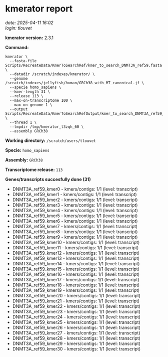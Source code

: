 # kmerator report
*date: 2025-04-11 16:02*  
*login: tlouvet*

**kmerator version:** 2.3.1

**Command:**

```
kmerator \
  --fasta-file Scripts/RecreateData/KmerToSearchRef/kmer_to_search_DNMT3A_ref59.fasta \
  --datadir /scratch/indexes/kmerator/ \
  --genome /scratch/indexes/jellyfish/human/GRCh38_with_MT_canonical.jf \
  --specie homo_sapiens \
  --kmer-length 31 \
  --release 113 \
  --max-on-transcriptome 100 \
  --max-on-genome 1 \
  --output Scripts/RecreateData/KmerToSearchRefOutput/kmer_to_search_DNMT3A_ref59_output \
  --thread 1 \
  --tmpdir /tmp/kmerator_l3zqh_60 \
  --assembly GRCh38
```

**Working directory:** `/scratch/users/tlouvet`

**Specie:** `homo_sapiens`

**Assembly:** `GRCh38`

**Transcriptome release:** `113`

**Genes/transcripts succesfully done (31)**

- DNMT3A_ref59_kmer0 - kmers/contigs: 1/1 (level: transcript)
- DNMT3A_ref59_kmer1 - kmers/contigs: 1/1 (level: transcript)
- DNMT3A_ref59_kmer2 - kmers/contigs: 1/1 (level: transcript)
- DNMT3A_ref59_kmer3 - kmers/contigs: 1/1 (level: transcript)
- DNMT3A_ref59_kmer4 - kmers/contigs: 1/1 (level: transcript)
- DNMT3A_ref59_kmer5 - kmers/contigs: 1/1 (level: transcript)
- DNMT3A_ref59_kmer6 - kmers/contigs: 1/1 (level: transcript)
- DNMT3A_ref59_kmer7 - kmers/contigs: 1/1 (level: transcript)
- DNMT3A_ref59_kmer8 - kmers/contigs: 1/1 (level: transcript)
- DNMT3A_ref59_kmer9 - kmers/contigs: 1/1 (level: transcript)
- DNMT3A_ref59_kmer10 - kmers/contigs: 1/1 (level: transcript)
- DNMT3A_ref59_kmer11 - kmers/contigs: 1/1 (level: transcript)
- DNMT3A_ref59_kmer12 - kmers/contigs: 1/1 (level: transcript)
- DNMT3A_ref59_kmer13 - kmers/contigs: 1/1 (level: transcript)
- DNMT3A_ref59_kmer14 - kmers/contigs: 1/1 (level: transcript)
- DNMT3A_ref59_kmer15 - kmers/contigs: 1/1 (level: transcript)
- DNMT3A_ref59_kmer16 - kmers/contigs: 1/1 (level: transcript)
- DNMT3A_ref59_kmer17 - kmers/contigs: 1/1 (level: transcript)
- DNMT3A_ref59_kmer18 - kmers/contigs: 1/1 (level: transcript)
- DNMT3A_ref59_kmer19 - kmers/contigs: 1/1 (level: transcript)
- DNMT3A_ref59_kmer20 - kmers/contigs: 1/1 (level: transcript)
- DNMT3A_ref59_kmer21 - kmers/contigs: 1/1 (level: transcript)
- DNMT3A_ref59_kmer22 - kmers/contigs: 1/1 (level: transcript)
- DNMT3A_ref59_kmer23 - kmers/contigs: 1/1 (level: transcript)
- DNMT3A_ref59_kmer24 - kmers/contigs: 1/1 (level: transcript)
- DNMT3A_ref59_kmer25 - kmers/contigs: 1/1 (level: transcript)
- DNMT3A_ref59_kmer26 - kmers/contigs: 1/1 (level: transcript)
- DNMT3A_ref59_kmer27 - kmers/contigs: 1/1 (level: transcript)
- DNMT3A_ref59_kmer28 - kmers/contigs: 1/1 (level: transcript)
- DNMT3A_ref59_kmer29 - kmers/contigs: 1/1 (level: transcript)
- DNMT3A_ref59_kmer30 - kmers/contigs: 1/1 (level: transcript)
